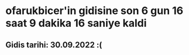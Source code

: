 # ofarukbicer'in gidisine son 6 gun 16 saat 9 dakika 16 saniye kaldi

## Gidis tarihi: 30.09.2022 :(